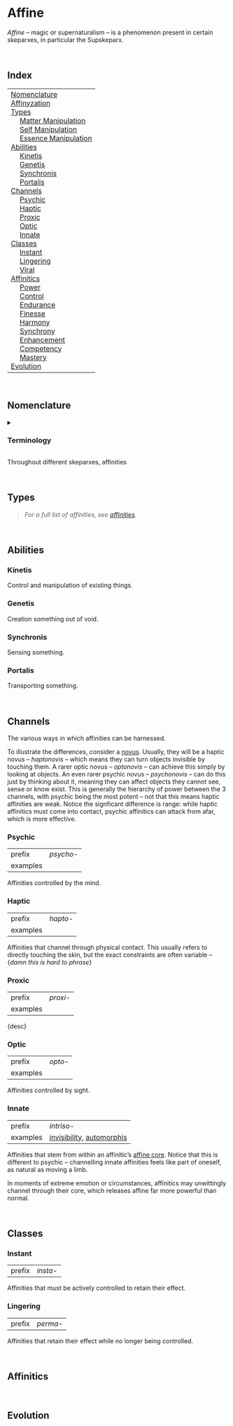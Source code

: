 # Affine

*Affine* – magic or supernaturalism – is a phenomenon present in certain skeparxes, in particular the Supskeparx.



<br>



## Index

<table>
  <td>
    <a href="#nomenclature"> Nomenclature </a> <br>
    <a href="#affinyzation"> Affinyzation </a> <br>
    <a href="#types"> Types </a> <br>
    &emsp; <a href="#matter-manipulation"> Matter Manipulation </a> <br>
    &emsp; <a href="#self-manipulation"> Self Manipulation </a> <br>
    &emsp; <a href="#essence-manipulation"> Essence Manipulation </a> <br>
    <a href="#abilities"> Abilities </a> <br>
    &emsp; <a href="#kinetis"> Kinetis </a> <br>
    &emsp; <a href="#genetis"> Genetis </a> <br>
    &emsp; <a href="#synchronis"> Synchronis </a> <br>
    &emsp; <a href="#portalis"> Portalis </a> <br>
    <a href="#channels"> Channels </a> <br>
    &emsp; <a href="#psychic"> Psychic </a> <br>
    &emsp; <a href="#haptic"> Haptic </a> <br>
    &emsp; <a href="#proxic"> Proxic </a> <br>
    &emsp; <a href="#optic"> Optic </a> <br>
    &emsp; <a href="#innate"> Innate </a> <br>
    <a href="#classes"> Classes </a> <br>
    &emsp; <a href="#instant"> Instant </a> <br>
    &emsp; <a href="#lingering"> Lingering </a> <br>
    &emsp; <a href="#viral"> Viral </a> <br>
    <a href="#affinitics"> Affinitics </a> <br>
    &emsp; <a href="#power"> Power </a> <br>
    &emsp; <a href="#control"> Control </a> <br>
    &emsp; <a href="#endurance"> Endurance </a> <br>
    &emsp; <a href="#finesse"> Finesse </a> <br>
    &emsp; <a href="#harmony"> Harmony </a> <br>
    &emsp; <a href="#synchrony"> Synchrony </a> <br>
    &emsp; <a href="#enhancement"> Enhancement </a> <br>
    &emsp; <a href="#competency"> Competency </a> <br>
    &emsp; <a href="#mastery"> Mastery </a> <br>
    <a href="#evolution"> Evolution </a>
  </td>
</table>


<br>


## Nomenclature

<details>
  <summary> <h3> Terminology </h3> </summary>

- **affine** – the concept of supernaturalism, and the energy released through its utilyzation
- **affinity** – a supernatural power
- **affinitic** – a being with an affinity
- **affinics** – the subject of affine
- **affinitics** – the subject of affinities
- **affinyzation** – the process of unlocking an affinity

</details>

Throughout different skeparxes, affinities


<br>


## Types

> *For a full list of affinities, see [affinities](affinities.md).*


<br>


## Abilities

### Kinetis
Control and manipulation of existing things.

### Genetis
Creation something out of void.

### Synchronis
Sensing something.

### Portalis
Transporting something.


<br>


## Channels

The various ways in which affinities can be harnessed.

To illustrate the differences, consider a [novus](affinities/novis.md). Usually, they will be a haptic novus – *haptonovis* – which means they can turn objects invisible by touching them. A rarer optic novus – *optonovis* – can achieve this simply by looking at objects. An even rarer psychic novus – *psychonovis* – can do this just by thinking about it, meaning they can affect objects they cannot see, sense or know exist. This is generally the hierarchy of power between the 3 channels, with psychic being the most potent – not that this means haptic affinities are weak. Notice the signficant difference is range: while haptic affinitics must come into contact, psychic affinitics can attack from afar, which is more effective.

### Psychic

<table>
  <tr>
    <td> prefix </td>
    <td> <em> psycho- </em> </td>
  </tr>
  <tr>
    <td> examples </td>
    <td> <a href="affinities/telekinetis.md">  </a> </td>
  </tr>
</table>

Affinities controlled by the mind.

### Haptic

<table>
  <tr>
    <td> prefix </td>
    <td> <em> hapto- </em> </td>
  </tr>
  <tr>
    <td> examples </td>
    <td> <a href="affinities/.md">  </a> </td>
  </tr>
</table>

Affinities that channel through physical contact. This usually refers to directly touching the skin, but the exact constraints are often variable – {*damn this is hard to phrase*}

### Proxic

<table>
  <tr>
    <td> prefix </td>
    <td> <em> proxi- </em> </td>
  </tr>
  <tr>
    <td> examples </td>
    <td> <a href="affinities/vitakinetis.md">  </a> </td>
  </tr>
</table>

{desc}

### Optic

<table>
  <tr>
    <td> prefix </td>
    <td> <em> opto- </em> </td>
  </tr>
  <tr>
    <td> examples </td>
    <td> <a href="affinities/.md">  </a> </td>
  </tr>
</table>

Affinities controlled by sight.

### Innate

<table>
  <tr>
    <td> prefix </td>
    <td> <em> intriso- </em> </td>
  </tr>
  <tr>
    <td> examples </td>
    <td> <a href="affinities/invisibility.md">invisibility</a>, <a href="affinities/automorphis.md">automorphis</a> </td>
  </tr>
</table>

Affinities that stem from within an affinitic’s [affine core](foundational%20principles%20of%20affine.md). Notice that this is different to psychic – channelling innate affinities feels like part of oneself, as natural as moving a limb.

In moments of extreme emotion or circumstances, affinitics may unwittingly channel through their core, which releases affine far more powerful than normal.


<br>


## Classes

### Instant

<table>
  <tr>
    <td> prefix </td>
    <td> <em> insta- </em> </td>
  </tr>
</table>

Affinities that must be actively controlled to retain their effect.

### Lingering

<table>
  <tr>
    <td> prefix </td>
    <td> <em> perma- </em> </td>
  </tr>
</table>

Affinities that retain their effect while no longer being controlled.


<br>


## Affinitics


<br>


## Evolution

